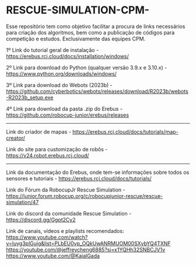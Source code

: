 # RESCUE-SIMULATION-CPM-
Esse repositório tem como objetivo facilitar a procura de links necessários para criação dos algoritmos, bem como a publicação de códigos para competição e estudos. Exclusivamente das equipes CPM.

1º Link do tutorial geral de instalação - https://erebus.rcj.cloud/docs/installation/windows/

2º Link para download do Python (qualquer versão 3.9.x e 3.10.x) - https://www.python.org/downloads/windows/

3º Link para download do Webots (2023b) - https://github.com/cyberbotics/webots/releases/download/R2023b/webots-R2023b_setup.exe

4º Link para download da pasta .zip do Erebus - https://github.com/robocup-junior/erebus/releases

------------------------------------------------------------

Link do criador de mapas - https://erebus.rcj.cloud/docs/tutorials/map-creator/

Link do site para customização de robôs - https://v24.robot.erebus.rcj.cloud/

------------------------------------------------------------

Link da documentação do Erebus, onde tem-se informações sobre todos os sensores e tutoriais - https://erebus.rcj.cloud/docs/tutorials/

Link do Fórum da RobocupJr Rescue Simulation - https://junior.forum.robocup.org/c/robocupjunior-rescue/rescue-simulation/47

Link do discord da comunidade Rescue Simulation - https://discord.gg/Ggpt2Cy2

Link de canais, vídeos e playlists recomendados: https://www.youtube.com/watch?v=luyg3plGujg&list=PLbEU0vp_OQkUwANRMUOM00SXybYQ4TXNF
https://youtube.com/@jeffreycheng6885?si=x1YQHh32SNBCJV1v
https://www.youtube.com/@KajalGada
